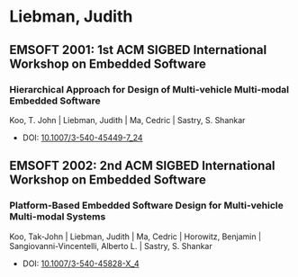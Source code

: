 # Liebman, Judith

## EMSOFT 2001: 1st ACM SIGBED International Workshop on Embedded Software

### Hierarchical Approach for Design of Multi-vehicle Multi-modal Embedded Software
Koo, T. John | Liebman, Judith | Ma, Cedric | Sastry, S. Shankar
* DOI: [10.1007/3-540-45449-7_24](https://doi.org/10.1007/3-540-45449-7_24)

## EMSOFT 2002: 2nd ACM SIGBED International Workshop on Embedded Software

### Platform-Based Embedded Software Design for Multi-vehicle Multi-modal Systems
Koo, Tak-John | Liebman, Judith | Ma, Cedric | Horowitz, Benjamin | Sangiovanni-Vincentelli, Alberto L. | Sastry, S. Shankar
* DOI: [10.1007/3-540-45828-X_4](https://doi.org/10.1007/3-540-45828-X_4)

